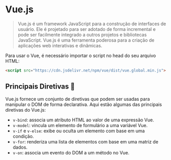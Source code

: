 # Vue.js 
> Vue.js é um framework JavaScript para a construção de interfaces de usuário. Ele é projetado para ser adotado de forma incremental e pode ser facilmente integrado a outros projetos e bibliotecas JavaScript. Vue.js é uma ferramenta poderosa para a criação de aplicações web interativas e dinâmicas.

Para usar o Vue, é necessário importar o script no head do seu arquivo HTML:
````html
<script src="https://cdn.jsdelivr.net/npm/vue/dist/vue.global.min.js">
````

## Principais Diretivas 📜
Vue.js fornece um conjunto de diretivas que podem ser usadas para manipular o DOM de forma declarativa. Aqui estão algumas das principais diretivas do Vue.js:

- `v-bind`: associa um atributo HTML ao valor de uma expressão Vue.
- `v-model`: vincula um elemento de formulário a uma variável Vue.
- `v-if` e `v-else`: exibe ou oculta um elemento com base em uma condição.
- `v-for`: renderiza uma lista de elementos com base em uma matriz de dados.
- `v-on`: associa um evento do DOM a um método no Vue.


